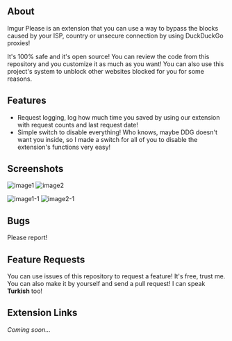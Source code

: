 ## About
Imgur Please is an extension that you can use a way to bypass the blocks caused by your ISP, country or unsecure connection by using DuckDuckGo proxies!

It's 100% safe and it's open source! You can review the code from this repository and you customize it as much as you want! You can also use this project's system to unblock other websites blocked for you for some reasons.

## Features
- Request logging, log how much time you saved by using our extension with request counts and last request date!
- Simple switch to disable everything! Who knows, maybe DDG doesn't want you inside, so I made a switch for all of you to disable the extension's functions very easy!

## Screenshots
![image1](https://the-person-under-this-message.is-inside.me/2fygojEt.png "Extension isn't activated.")
![image2](https://the-person-under-this-message.is-inside.me/oWI3ZjAL.png "Extension isn't activated.")

![image1-1](https://the-person-under-this-message.is-inside.me/ToeM7HzO.png "Extension is active!")
![image2-1](https://the-person-under-this-message.is-inside.me/3RV2Uz8S.png "Extension is active!")

## Bugs
Please report!

## Feature Requests
You can use issues of this repository to request a feature! It's free, trust me. You can also make it by yourself and send a pull request! I can speak **Turkish** too!

## Extension Links
_Coming soon..._
